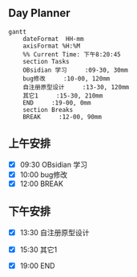 ## Day Planner
```mermaid
gantt
    dateFormat  HH-mm
    axisFormat %H:%M
    %% Current Time: 下午8:20:45
    section Tasks
    OBsidian 学习     :09-30, 30mm
    bug修改     :10-00, 120mm
    自注册原型设计     :13-30, 120mm
    其它1     :15-30, 210mm
    END     :19-00, 0mm
    section Breaks
    BREAK     :12-00, 90mm
```

## 上午安排
- [x] 09:30 OBsidian 学习
- [x] 10:00 bug修改
- [x] 12:00 BREAK

## 下午安排
- [x] 13:30 自注册原型设计
- [x] 15:30 其它1
- [x] 19:00 END

